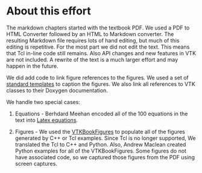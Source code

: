 # About this effort

The markdown chapters started with the textbook PDF. We used a PDF to HTML Converter followed by an HTML to Markdown converter. The resulting Markdown file requires lots of hand editing, but much of this editing is repetitive. For the most part we did not edit the text. This means that Tcl in-line code still remains. Also API changes and new features in VTK are not included. A rewrite of the text is a much larger effort and may happen in the future.

We did add code to link figure references to the figures. We used a set of [standard templates](https://github.com/Kitware/vtk-examples/blob/master/src/VTKBook/Figures/FigureTemplates.txt) to caption the figures. We also link all references to VTK classes to their Doxygen documentation.

We handle two special cases:

1) Equations - Berhdard Meehan encoded all of the 100 equations in the text into [Latex equations](https://github.com/Kitware/vtk-examples/blob/master/src/VTKBook/Figures/Equations.txt).

2) Figures - We used the [VTKBookFigures](https://kitware.github.io/vtk-examples/site/VTKBookFigures) to populate all of the figures generated by C++ or Tcl examples. Since Tcl is no longer supported, We translated the Tcl to C++ and Python. Also, Andrew Maclean created Python examples for all of the VTKBookFigures. Some figures do not have associated code, so we captured those figures from the PDF using screen captures.


